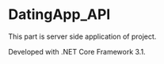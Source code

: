 # DatingApp_API

This part is server side application of project. 

Developed with .NET Core Framework 3.1.


